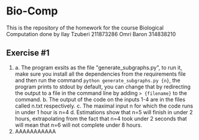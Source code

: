 # Bio-Comp
This is the repository of the homework for the course Biological Computation done by
Ilay Tzuberi 211873286
Omri Baron   314838210

## Exercise #1

1. a. The program exsits as the file "generate_subgraphs.py", to run it, make sure you install all the dependencies from the requirements file and then run the command `python generate_subgraphs.py {n}`, the program prints to stdout by default, you can change that by redirecting the output to a file in the command line by adding `> {filename}` to the command.
    b. The output of the code on the inputs 1-4 are in the files called n.txt respectively.
    c. The maximal input n for which the code runs in under 1 hour is n=4
    d. Estimations show that n=5 will finish in under 2 hours, extrapolating from the fact that n=4 took under 2 seconds that will mean that n=6 will not complete under 8 hours.
2. AAAAAAAAAAA